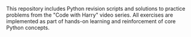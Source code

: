 This repository includes Python revision scripts and solutions to practice problems from the "Code with Harry" video series. All exercises are implemented as part of hands-on learning and reinforcement of core Python concepts.
